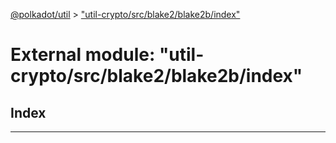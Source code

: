 [@polkadot/util](../README.md) > ["util-crypto/src/blake2/blake2b/index"](../modules/_util_crypto_src_blake2_blake2b_index_.md)

# External module: "util-crypto/src/blake2/blake2b/index"

## Index

---

